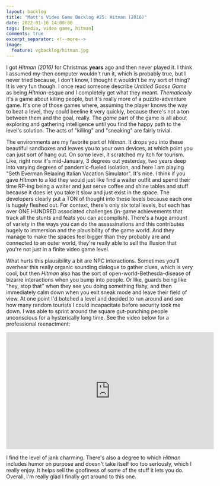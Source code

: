 ```yaml
---
layout: backlog
title: "Matt's Video Game Backlog #25: Hitman (2016)"
date: 2022-01-16 14:00:00
tags: [media, video game, hitman]
comments: true
excerpt_separator: <!--more-->
image:
  feature: vgbacklog/hitman.jpg
---
```


I got _Hitman (2016)_ for Christmas **years** ago and then never played it. I think I assumed my-then computer wouldn't run it, which is probably true, but I never tried because, I don't know, I thought it wouldn't be my sort of thing? It is very fun though. I once read someone describe _Untitled Goose Game_ as being _Hitman_-esque and I completely get what they meant. _Thematically_ it's a game about killing people, but it's really more of a puzzle-adventure game. It's one of those games where, assuming the player knows the way to beat a level, they could beeline it very quickly, because there's not a ton between them and the goal, really. The _game_ part of the game is all about exploring and gathering intelligence until you find the happy path to the level's solution. The acts of "killing" and "sneaking" are fairly trivial.

The environments are my favorite part of _Hitman_. It drops you into these beautiful sandboxes and leaves you to your own devices, at which point you can just sort of hang out. On some level, it scratched my itch for tourism. Like, right now it's mid-January, 3 degrees out yesterday, two years deep into varying degrees of pandemic-fueled isolation, and here I am playing "Seth Everman Relaxing Italian Vacation Simulator". It's nice. I think if you gave _Hitman_ to a kid they would just like find a waiter outfit and spend their time RP-ing being a waiter and just serve coffee and shine tables and stuff because it does let you take it slow and just exist in the space. The developers clearly put a TON of thought into these levels because each one is hugely fleshed out. For context, there's only six total levels, but each has over ONE HUNDRED associated challenges (in-game achievements that track all the stunts and feats you can accomplish). There's a huge amount of variety in the ways you can do the assassinations and this contributes hugely to immersion and the plausibility of the game world. And they manage to make the spaces feel bigger than they probably are and connected to an outer world, they're really able to sell the illusion that you're not just in a finite video game level.

What hurts this plausibility a bit are NPC interactions. Sometimes you'll overhear this really organic sounding dialogue to gather clues, which is very cool, but then _Hitman_ also has the sort of open-world-Bethesda-disease of bizarre interactions when you bump into people. Or like, guards being like "hey, stop that" when they see you doing something fishy, and then immediately calm down when you exit sneak mode and leave their field of view. At one point I'd botched a level and decided to run around and see how many random tourists I could incapacitate before security took me down. I was able to sprint around the square gut-punching people unconscious for a hysterically long time. See the video below for a professional reenactment:

<iframe width="560" height="315" src="https://www.youtube.com/embed/hHZvUeAdzeI?start=33" title="YouTube video player" frameborder="0" allow="accelerometer; autoplay; clipboard-write; encrypted-media; gyroscope; picture-in-picture" allowfullscreen></iframe>

I find the level of jank charming. There's also a degree to which _Hitman_ includes humor on purpose and doesn't take itself too too seriously, which I really enjoy. It helps sell the goofiness of some of the stuff it lets you do. Overall, I'm really glad I finally got around to this one.
